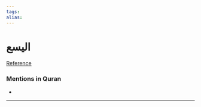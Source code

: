 ```yaml
---
tags: 
alias: 
---
```


# اليسع

[Reference](https://corpus.quran.com/concept.jsp?id=elisha)

### Mentions in Quran
- 

---

